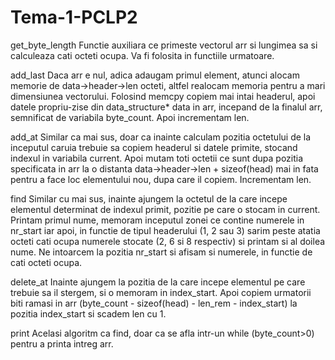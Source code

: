 # Tema-1-PCLP2

get_byte_length
Functie auxiliara ce primeste vectorul arr si lungimea sa si calculeaza cati octeti ocupa. Va fi folosita in functiile urmatoare.

add_last
Daca arr e nul, adica adaugam primul element, atunci alocam memorie de data->header->len octeti, altfel realocam memoria pentru a mari dimensiunea vectorului. Folosind memcpy copiem mai intai headerul, apoi datele propriu-zise din data_structure* data in arr, incepand de la finalul arr, semnificat de variabila byte_count. Apoi incrementam len.

add_at
Similar ca mai sus, doar ca inainte calculam pozitia octetului de la inceputul caruia trebuie sa copiem headerul si datele primite, stocand indexul in variabila current. Apoi mutam toti octetii ce sunt dupa pozitia specificata in arr la o distanta data->header->len + sizeof(head) mai in fata pentru a face loc elementului nou, dupa care il copiem. Incrementam len.

find
Similar cu mai sus, inainte ajungem la octetul de la care incepe elementul determinat de indexul primit, pozitie pe care o stocam in current. Printam primul nume, memoram inceputul zonei ce contine numerele in nr_start iar apoi, in functie de tipul headerului (1, 2 sau 3) sarim peste atatia octeti cati ocupa numerele stocate (2, 6 si 8 respectiv) si printam si al doilea nume. Ne intoarcem la pozitia nr_start si afisam si numerele, in functie de cati octeti ocupa.

delete_at
Inainte ajungem la pozitia de la care incepe elementul pe care trebuie sa il stergem, si o memoram in index_start. Apoi copiem urmatorii biti ramasi in arr (byte_count - sizeof(head) - len_rem - index_start) la pozitia index_start si scadem len cu 1.

print
Acelasi algoritm ca find, doar ca se afla intr-un while (byte_count>0) pentru a printa intreg arr.
